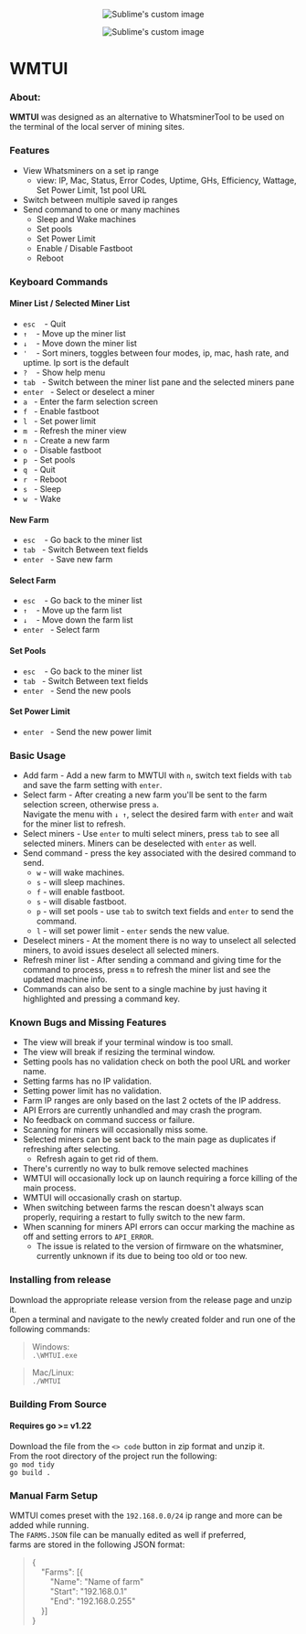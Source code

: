 



<p align="center">
  <img src="https://github.com/GridlessCompute/WMTUI/assets/98416347/3c8eb6ea-8d13-4caf-bf1b-7820b8aae790" alt="Sublime's custom image"/>
</p>
<p align="center">
  <img src="https://github.com/GridlessCompute/WMTUI/assets/98416347/6c61100f-22df-42e9-b9c2-9e12b72653cb" alt="Sublime's custom image"/>
</p>


# WMTUI

[comment]: <> (General About Section)
### About:

**WMTUI** was designed as an alternative to WhatsminerTool to be used on the terminal of the local server of mining sites.

[comment]: <> (Basic Features)
### Features

- View Whatsminers on a set ip range
  - view: IP, Mac, Status, Error Codes, Uptime, GHs, Efficiency, Wattage, Set Power Limit, 1st pool URL
- Switch between multiple saved ip ranges
- Send command to one or many machines
    - Sleep and Wake machines
    - Set pools
    - Set Power Limit
    - Enable / Disable Fastboot
    - Reboot

[comment]: <> (Keycommands Laid out)
### Keyboard Commands

#### Miner List / Selected Miner List

- `esc` &nbsp;&nbsp; - Quit
- `↑` &nbsp;&nbsp; - Move up the miner list
- `↓` &nbsp;&nbsp; - Move down the miner list
- `'` &nbsp;&nbsp; - Sort miners, toggles between four modes, ip, mac, hash rate, and uptime. Ip sort is the default
- `?` &nbsp;&nbsp; - Show help menu
- `tab`&nbsp;&nbsp; - Switch between the miner list pane and the selected miners pane
- `enter`&nbsp;&nbsp; - Select or deselect a miner
- `a`&nbsp;&nbsp; - Enter the farm selection screen
- `f`&nbsp;&nbsp; - Enable fastboot 
- `l`&nbsp;&nbsp; - Set power limit
- `m`&nbsp;&nbsp; - Refresh the miner view
- `n`&nbsp;&nbsp; - Create a new farm
- `o`&nbsp;&nbsp; - Disable fastboot 
- `p`&nbsp;&nbsp; - Set pools
- `q`&nbsp;&nbsp; - Quit 
- `r`&nbsp;&nbsp; - Reboot 
- `s`&nbsp;&nbsp; - Sleep 
- `w`&nbsp;&nbsp; - Wake

#### New Farm

- `esc` &nbsp;&nbsp; - Go back to the miner list
- `tab`&nbsp;&nbsp; - Switch Between text fields
- `enter`&nbsp;&nbsp; - Save new farm

#### Select Farm

- `esc` &nbsp;&nbsp; - Go back to the miner list
- `↑` &nbsp;&nbsp; - Move up the farm list
- `↓` &nbsp;&nbsp; - Move down the farm list
- `enter`&nbsp;&nbsp; - Select farm

#### Set Pools

- `esc` &nbsp;&nbsp; - Go back to the miner list
- `tab`&nbsp;&nbsp; - Switch Between text fields
- `enter`&nbsp;&nbsp; - Send the new pools

#### Set Power Limit

- `enter`&nbsp;&nbsp; - Send the new power limit

[comment]: <> (How to Generaly use WMTUI)
### Basic Usage

- Add farm - Add a new farm to MWTUI with `n`, switch text fields with `tab` and save the farm setting with `enter`.
- Select farm - After creating a new farm you'll be sent to the farm selection screen, otherwise press `a`. </br>
Navigate the menu with `↓ ↑`, select the desired farm with `enter` and wait for the miner list to refresh.
- Select miners - Use `enter` to multi select miners, press `tab` to see all selected miners. Miners can be deselected with `enter` as well.
- Send command - press the key associated with the desired command to send.
  - `w` - will wake machines.
  - `s` - will sleep machines.
  - `f` - will enable fastboot.
  - `s` - will disable fastboot.
  - `p` - will set pools - use `tab` to switch text fields and `enter` to send the command.
  - `l` - will set power limit - `enter` sends the new value.
- Deselect miners - At the moment there is no way to unselect all selected miners, to avoid issues deselect all selected miners.
- Refresh miner list - After sending a command and giving time for the command to process, press `m` to refresh the miner list and see the updated machine info.
- Commands can also be sent to a single machine by just having it highlighted and pressing a command key.

[comment]: <> (List of bugs and missing features)
### Known Bugs and Missing Features

- The view will break if your terminal window is too small.
- The view will break if resizing the terminal window.
- Setting pools has no validation check on both the pool URL and worker name.
- Setting farms has no IP validation.
- Setting power limit has no validation.
- Farm IP ranges are only based on the last 2 octets of the IP address.
- API Errors are currently unhandled and may crash the program.
- No feedback on command success or failure.
- Scanning for miners will occasionally miss some.
- Selected miners can be sent back to the main page as duplicates if refreshing after selecting.
  - Refresh again to get rid of them.
- There's currently no way to bulk remove selected machines
- WMTUI will occasionally lock up on launch requiring a force killing of the main process.
- WMTUI will occasionally crash on startup.
- When switching between farms the rescan doesn't always scan properly, requiring a restart to fully switch to the new farm.
- When scanning for miners API errors can occur marking the machine as off and setting errors to `API_ERROR`.
  - The issue is related to the version of firmware on the whatsminer, currently unknown if its due to being too old or too new.

[comment]: <> (How to Install From Release)
### Installing from release

Download the appropriate release version from the release page and unzip it. </br>
Open a terminal and navigate to the newly created folder and run one of the following commands:</br>
> Windows: </br>
> `.\WMTUI.exe`

> Mac/Linux: </br>
> `./WMTUI`

[comment]: <> (How to build for src)
### Building From Source

#### Requires go >= v1.22</br>

Download the file from the `<> code` button in zip format and unzip it. </br> 
From the root directory of the project run the following: </br>
`go mod tidy` </br>
`go build .`

[comment]: <> (How to add a farm outside of WMTUI)
### Manual Farm Setup
 WMTUI comes preset with the `192.168.0.0/24` ip range and more can be added while running.  
 The `FARMS.JSON` file can be manually edited as well if preferred,  
 farms are stored in the following JSON format:
 >{<br>
 > &nbsp;&nbsp;&nbsp;&nbsp;"Farms": [{<br>
 >	&nbsp;&nbsp;&nbsp;&nbsp;&nbsp;&nbsp;&nbsp;&nbsp;"Name": "Name of farm"<br>
 >	&nbsp;&nbsp;&nbsp;&nbsp;&nbsp;&nbsp;&nbsp;&nbsp;"Start": "192.168.0.1"<br>
 >	&nbsp;&nbsp;&nbsp;&nbsp;&nbsp;&nbsp;&nbsp;&nbsp;"End": "192.168.0.255"<br>
 > &nbsp;&nbsp;&nbsp;&nbsp;}]<br>
 >}

